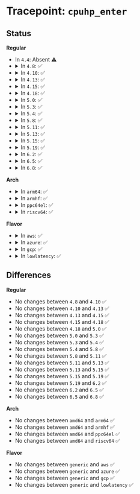 # Tracepoint: <code>cpuhp_enter</code>

## Status
<b>Regular</b>
<ul>
<li>
In <code>4.4</code>: Absent ⚠️
</li>
<li>
<details>
<summary>In <code>4.8</code>: ✅</summary>

Event:

```c
struct trace_event_raw_cpuhp_enter {
    struct trace_entry ent;
    unsigned int cpu;
    int target;
    int idx;
    void *fun;
    char __data[0];
};
```
Function:

```c
void trace_event_raw_event_cpuhp_enter(void *__data, unsigned int cpu, int target, int idx, int (*fun)(unsigned int));
```
</details>
</li>
<li>
<details>
<summary>In <code>4.10</code>: ✅</summary>

Event:

```c
struct trace_event_raw_cpuhp_enter {
    struct trace_entry ent;
    unsigned int cpu;
    int target;
    int idx;
    void *fun;
    char __data[0];
};
```
Function:

```c
void trace_event_raw_event_cpuhp_enter(void *__data, unsigned int cpu, int target, int idx, int (*fun)(unsigned int));
```
</details>
</li>
<li>
<details>
<summary>In <code>4.13</code>: ✅</summary>

Event:

```c
struct trace_event_raw_cpuhp_enter {
    struct trace_entry ent;
    unsigned int cpu;
    int target;
    int idx;
    void *fun;
    char __data[0];
};
```
Function:

```c
void trace_event_raw_event_cpuhp_enter(void *__data, unsigned int cpu, int target, int idx, int (*fun)(unsigned int));
```
</details>
</li>
<li>
<details>
<summary>In <code>4.15</code>: ✅</summary>

Event:

```c
struct trace_event_raw_cpuhp_enter {
    struct trace_entry ent;
    unsigned int cpu;
    int target;
    int idx;
    void *fun;
    char __data[0];
};
```
Function:

```c
void trace_event_raw_event_cpuhp_enter(void *__data, unsigned int cpu, int target, int idx, int (*fun)(unsigned int));
```
</details>
</li>
<li>
<details>
<summary>In <code>4.18</code>: ✅</summary>

Event:

```c
struct trace_event_raw_cpuhp_enter {
    struct trace_entry ent;
    unsigned int cpu;
    int target;
    int idx;
    void *fun;
    char __data[0];
};
```
Function:

```c
void trace_event_raw_event_cpuhp_enter(void *__data, unsigned int cpu, int target, int idx, int (*fun)(unsigned int));
```
</details>
</li>
<li>
<details>
<summary>In <code>5.0</code>: ✅</summary>

Event:

```c
struct trace_event_raw_cpuhp_enter {
    struct trace_entry ent;
    unsigned int cpu;
    int target;
    int idx;
    void *fun;
    char __data[0];
};
```
Function:

```c
void trace_event_raw_event_cpuhp_enter(void *__data, unsigned int cpu, int target, int idx, int (*fun)(unsigned int));
```
</details>
</li>
<li>
<details>
<summary>In <code>5.3</code>: ✅</summary>

Event:

```c
struct trace_event_raw_cpuhp_enter {
    struct trace_entry ent;
    unsigned int cpu;
    int target;
    int idx;
    void *fun;
    char __data[0];
};
```
Function:

```c
void trace_event_raw_event_cpuhp_enter(void *__data, unsigned int cpu, int target, int idx, int (*fun)(unsigned int));
```
</details>
</li>
<li>
<details>
<summary>In <code>5.4</code>: ✅</summary>

Event:

```c
struct trace_event_raw_cpuhp_enter {
    struct trace_entry ent;
    unsigned int cpu;
    int target;
    int idx;
    void *fun;
    char __data[0];
};
```
Function:

```c
void trace_event_raw_event_cpuhp_enter(void *__data, unsigned int cpu, int target, int idx, int (*fun)(unsigned int));
```
</details>
</li>
<li>
<details>
<summary>In <code>5.8</code>: ✅</summary>

Event:

```c
struct trace_event_raw_cpuhp_enter {
    struct trace_entry ent;
    unsigned int cpu;
    int target;
    int idx;
    void *fun;
    char __data[0];
};
```
Function:

```c
void trace_event_raw_event_cpuhp_enter(void *__data, unsigned int cpu, int target, int idx, int (*fun)(unsigned int));
```
</details>
</li>
<li>
<details>
<summary>In <code>5.11</code>: ✅</summary>

Event:

```c
struct trace_event_raw_cpuhp_enter {
    struct trace_entry ent;
    unsigned int cpu;
    int target;
    int idx;
    void *fun;
    char __data[0];
};
```
Function:

```c
void trace_event_raw_event_cpuhp_enter(void *__data, unsigned int cpu, int target, int idx, int (*fun)(unsigned int));
```
</details>
</li>
<li>
<details>
<summary>In <code>5.13</code>: ✅</summary>

Event:

```c
struct trace_event_raw_cpuhp_enter {
    struct trace_entry ent;
    unsigned int cpu;
    int target;
    int idx;
    void *fun;
    char __data[0];
};
```
Function:

```c
void trace_event_raw_event_cpuhp_enter(void *__data, unsigned int cpu, int target, int idx, int (*fun)(unsigned int));
```
</details>
</li>
<li>
<details>
<summary>In <code>5.15</code>: ✅</summary>

Event:

```c
struct trace_event_raw_cpuhp_enter {
    struct trace_entry ent;
    unsigned int cpu;
    int target;
    int idx;
    void *fun;
    char __data[0];
};
```
Function:

```c
void trace_event_raw_event_cpuhp_enter(void *__data, unsigned int cpu, int target, int idx, int (*fun)(unsigned int));
```
</details>
</li>
<li>
<details>
<summary>In <code>5.19</code>: ✅</summary>

Event:

```c
struct trace_event_raw_cpuhp_enter {
    struct trace_entry ent;
    unsigned int cpu;
    int target;
    int idx;
    void *fun;
    char __data[0];
};
```
Function:

```c
void trace_event_raw_event_cpuhp_enter(void *__data, unsigned int cpu, int target, int idx, int (*fun)(unsigned int));
```
</details>
</li>
<li>
<details>
<summary>In <code>6.2</code>: ✅</summary>

Event:

```c
struct trace_event_raw_cpuhp_enter {
    struct trace_entry ent;
    unsigned int cpu;
    int target;
    int idx;
    void *fun;
    char __data[0];
};
```
Function:

```c
void trace_event_raw_event_cpuhp_enter(void *__data, unsigned int cpu, int target, int idx, int (*fun)(unsigned int));
```
</details>
</li>
<li>
<details>
<summary>In <code>6.5</code>: ✅</summary>

Event:

```c
struct trace_event_raw_cpuhp_enter {
    struct trace_entry ent;
    unsigned int cpu;
    int target;
    int idx;
    void *fun;
    char __data[0];
};
```
Function:

```c
void trace_event_raw_event_cpuhp_enter(void *__data, unsigned int cpu, int target, int idx, int (*fun)(unsigned int));
```
</details>
</li>
<li>
<details>
<summary>In <code>6.8</code>: ✅</summary>

Event:

```c
struct trace_event_raw_cpuhp_enter {
    struct trace_entry ent;
    unsigned int cpu;
    int target;
    int idx;
    void *fun;
    char __data[0];
};
```
Function:

```c
void trace_event_raw_event_cpuhp_enter(void *__data, unsigned int cpu, int target, int idx, int (*fun)(unsigned int));
```
</details>
</li>
</ul>
<b>Arch</b>
<ul>
<li>
<details>
<summary>In <code>arm64</code>: ✅</summary>

Event:

```c
struct trace_event_raw_cpuhp_enter {
    struct trace_entry ent;
    unsigned int cpu;
    int target;
    int idx;
    void *fun;
    char __data[0];
};
```
Function:

```c
void trace_event_raw_event_cpuhp_enter(void *__data, unsigned int cpu, int target, int idx, int (*fun)(unsigned int));
```
</details>
</li>
<li>
<details>
<summary>In <code>armhf</code>: ✅</summary>

Event:

```c
struct trace_event_raw_cpuhp_enter {
    struct trace_entry ent;
    unsigned int cpu;
    int target;
    int idx;
    void *fun;
    char __data[0];
};
```
Function:

```c
void trace_event_raw_event_cpuhp_enter(void *__data, unsigned int cpu, int target, int idx, int (*fun)(unsigned int));
```
</details>
</li>
<li>
<details>
<summary>In <code>ppc64el</code>: ✅</summary>

Event:

```c
struct trace_event_raw_cpuhp_enter {
    struct trace_entry ent;
    unsigned int cpu;
    int target;
    int idx;
    void *fun;
    char __data[0];
};
```
Function:

```c
void trace_event_raw_event_cpuhp_enter(void *__data, unsigned int cpu, int target, int idx, int (*fun)(unsigned int));
```
</details>
</li>
<li>
<details>
<summary>In <code>riscv64</code>: ✅</summary>

Event:

```c
struct trace_event_raw_cpuhp_enter {
    struct trace_entry ent;
    unsigned int cpu;
    int target;
    int idx;
    void *fun;
    char __data[0];
};
```
Function:

```c
void trace_event_raw_event_cpuhp_enter(void *__data, unsigned int cpu, int target, int idx, int (*fun)(unsigned int));
```
</details>
</li>
</ul>
<b>Flavor</b>
<ul>
<li>
<details>
<summary>In <code>aws</code>: ✅</summary>

Event:

```c
struct trace_event_raw_cpuhp_enter {
    struct trace_entry ent;
    unsigned int cpu;
    int target;
    int idx;
    void *fun;
    char __data[0];
};
```
Function:

```c
void trace_event_raw_event_cpuhp_enter(void *__data, unsigned int cpu, int target, int idx, int (*fun)(unsigned int));
```
</details>
</li>
<li>
<details>
<summary>In <code>azure</code>: ✅</summary>

Event:

```c
struct trace_event_raw_cpuhp_enter {
    struct trace_entry ent;
    unsigned int cpu;
    int target;
    int idx;
    void *fun;
    char __data[0];
};
```
Function:

```c
void trace_event_raw_event_cpuhp_enter(void *__data, unsigned int cpu, int target, int idx, int (*fun)(unsigned int));
```
</details>
</li>
<li>
<details>
<summary>In <code>gcp</code>: ✅</summary>

Event:

```c
struct trace_event_raw_cpuhp_enter {
    struct trace_entry ent;
    unsigned int cpu;
    int target;
    int idx;
    void *fun;
    char __data[0];
};
```
Function:

```c
void trace_event_raw_event_cpuhp_enter(void *__data, unsigned int cpu, int target, int idx, int (*fun)(unsigned int));
```
</details>
</li>
<li>
<details>
<summary>In <code>lowlatency</code>: ✅</summary>

Event:

```c
struct trace_event_raw_cpuhp_enter {
    struct trace_entry ent;
    unsigned int cpu;
    int target;
    int idx;
    void *fun;
    char __data[0];
};
```
Function:

```c
void trace_event_raw_event_cpuhp_enter(void *__data, unsigned int cpu, int target, int idx, int (*fun)(unsigned int));
```
</details>
</li>
</ul>

## Differences
<b>Regular</b>
<ul>
<li>
No changes between <code>4.8</code> and <code>4.10</code> ✅
</li>
<li>
No changes between <code>4.10</code> and <code>4.13</code> ✅
</li>
<li>
No changes between <code>4.13</code> and <code>4.15</code> ✅
</li>
<li>
No changes between <code>4.15</code> and <code>4.18</code> ✅
</li>
<li>
No changes between <code>4.18</code> and <code>5.0</code> ✅
</li>
<li>
No changes between <code>5.0</code> and <code>5.3</code> ✅
</li>
<li>
No changes between <code>5.3</code> and <code>5.4</code> ✅
</li>
<li>
No changes between <code>5.4</code> and <code>5.8</code> ✅
</li>
<li>
No changes between <code>5.8</code> and <code>5.11</code> ✅
</li>
<li>
No changes between <code>5.11</code> and <code>5.13</code> ✅
</li>
<li>
No changes between <code>5.13</code> and <code>5.15</code> ✅
</li>
<li>
No changes between <code>5.15</code> and <code>5.19</code> ✅
</li>
<li>
No changes between <code>5.19</code> and <code>6.2</code> ✅
</li>
<li>
No changes between <code>6.2</code> and <code>6.5</code> ✅
</li>
<li>
No changes between <code>6.5</code> and <code>6.8</code> ✅
</li>
</ul>
<b>Arch</b>
<ul>
<li>
No changes between <code>amd64</code> and <code>arm64</code> ✅
</li>
<li>
No changes between <code>amd64</code> and <code>armhf</code> ✅
</li>
<li>
No changes between <code>amd64</code> and <code>ppc64el</code> ✅
</li>
<li>
No changes between <code>amd64</code> and <code>riscv64</code> ✅
</li>
</ul>
<b>Flavor</b>
<ul>
<li>
No changes between <code>generic</code> and <code>aws</code> ✅
</li>
<li>
No changes between <code>generic</code> and <code>azure</code> ✅
</li>
<li>
No changes between <code>generic</code> and <code>gcp</code> ✅
</li>
<li>
No changes between <code>generic</code> and <code>lowlatency</code> ✅
</li>
</ul>
